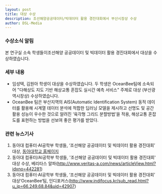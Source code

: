 ```yaml
---
layout: post
title: 대상 수상
description: 조선해양공공데이터/빅데이터 활용 경진대회에서 부산시장상 수상
author: DSL-Media
---
```


### 수상소식 알림

본 연구실 소속 학생들이조선해양 공공데이터 및 빅데이터 활용 경진대회에서 대상을 수상하였습니다.

### 세부 내용

- 임성택, 김원아 학생이 대상을 수상하였습니다. 두 학생은 OceanBee팀에 소속되어 "다해상도 지도 기반 해상교통 혼잡도 실시간 예측 서비스" 주제로 대상 (부산광역시장상) 수상하였습니다. 
- OceanBee 팀은 부산지역의 AIS(Automatic Identification System) 동적 데이터를 활용해 시계열 데이터 분석에 적합한 딥러닝 모델을 제시하고 선명도 및 공간 활용 성능이 우수한 것으로 알려진 ‘육각형 그리드 분할방법’을 적용, 해상교통 혼잡도를 표현하는 방법을 선보여 좋은 평가를 받았다.

### 관련 뉴스기사
1. 동아대 컴퓨터·AI공학부 학생들, ‘조선해양 공공데이터 및 빅데이터 활용 경진대회’ 대상, [동아대학교 홈페이지](https://www.donga.ac.kr/gzSub_001007001.aspx)
2. 동아대 컴퓨터/AI공학부 학생들,  '조선해양 공공데이터 및 빅데이터 활용 경진대회' 대상 수상, 베리타스 알파(http://www.veritas-a.com/news/articleView.html?idxno=442281)
3. 동아대 컴퓨터·AI공학부 학생들, ‘조선해양 공공데이터 및 빅데이터 활용 경진대회’ 대상‘OceanBee‘팀, 인디포커스(http://www.indifocus.kr/sub_read.html?u_ip=66.249.68.84&uid=42907)